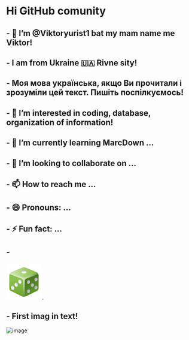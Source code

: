 
# Hi GitHub comunity

## - 👋 I’m @Viktoryurist1 bat my mаm name me Viktor!
## - I am from Ukraine 🇺🇦 Rivne sity!
## - Моя мова українська, якщо Ви прочитали і зрозуміли цей текст. Пишіть поспілкуємось!
## - 👀 I’m interested in coding, database, organization of information!
## - 🌱 I’m currently learning MarcDown ...
## - 💞️ I’m looking to collaborate on ...
## - 📫 How to reach me ...
## - 😄 Pronouns: ...
## - ⚡ Fun fact: ...
## - 

![](IMG_2485.png). 

## - First imag in text! 
![image](https://github.com/Viktoryurist1/Viktoryurist1/assets/159012136/26c269d8-54fd-4097-8cb1-a077bc4e666c)











<!---
Viktoryurist1/Viktoryurist1 is a ✨ special ✨ repository because its `README.md` (this file) appears on your GitHub profile.
You can click the Preview link to take a look at your changes.
--->
